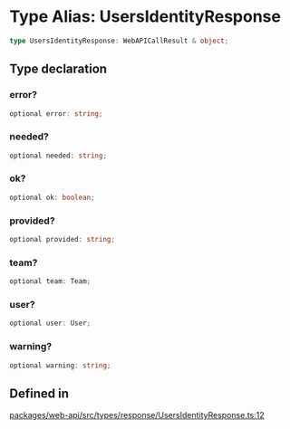# Type Alias: UsersIdentityResponse

```ts
type UsersIdentityResponse: WebAPICallResult & object;
```

## Type declaration

### error?

```ts
optional error: string;
```

### needed?

```ts
optional needed: string;
```

### ok?

```ts
optional ok: boolean;
```

### provided?

```ts
optional provided: string;
```

### team?

```ts
optional team: Team;
```

### user?

```ts
optional user: User;
```

### warning?

```ts
optional warning: string;
```

## Defined in

[packages/web-api/src/types/response/UsersIdentityResponse.ts:12](https://github.com/slackapi/node-slack-sdk/blob/c15385ef93ccdde9702f52f7d1f445999203d794/packages/web-api/src/types/response/UsersIdentityResponse.ts#L12)
